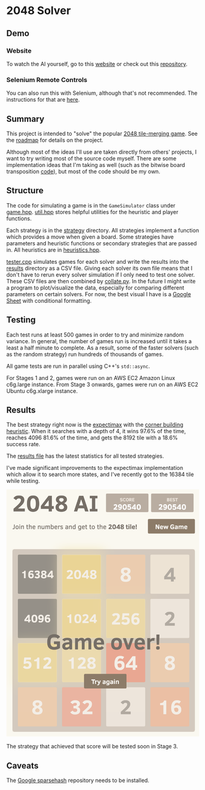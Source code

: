 # 2048 Solver

## Demo
### Website
To watch the AI yourself, go to this [website](https://qpwoeirut.github.io/2048/) or check out this [repository](https://github.com/qpwoeirut/2048).

### Selenium Remote Controls
You can also run this with Selenium, although that's not recommended.
The instructions for that are [here](/demo/selenium/README.md).


## Summary
This project is intended to "solve" the popular [2048 tile-merging game](https://github.com/gabrielecirulli/2048).
See the [roadmap](/roadmap.md) for details on the project.

Although most of the ideas I'll use are taken directly from others' projects, I want to try writing most of the source code myself.
There are some implementation ideas that I'm taking as well (such as the bitwise board transposition [code](https://github.com/nneonneo/2048-ai/blob/master/2048.cpp#L38-L48)), but most of the code should be my own.


## Structure
The code for simulating a game is in the `GameSimulator` class under [game.hpp](/game.hpp).
[util.hpp](/util.hpp) stores helpful utilities for the heuristic and player functions.

Each strategy is in the [strategy](/strategies) directory.
All strategies implement a function which provides a move when given a board. 
Some strategies have parameters and heuristic functions or secondary strategies that are passed in.
All heuristics are in [heuristics.hpp](/heuristics.hpp).

[tester.cpp](/tester.cpp) simulates games for each solver and write the results into the [results](/results) directory as a CSV file.
Giving each solver its own file means that I don't have to rerun every solver simulation if I only need to test one solver.
These CSV files are then combined by [collate.py](/results/collate.py).
In the future I might write a program to plot/visualize the data, especially for comparing different parameters on certain solvers.
For now, the best visual I have is a [Google Sheet](https://docs.google.com/spreadsheets/d/1wgqyGy-4k6yAPCt85HvR2o7Bwf5hlHvNM6eBblyt5Kg/edit) with conditional formatting.


## Testing
Each test runs at least 500 games in order to try and minimize random variance.
In general, the number of games run is increased until it takes a least a half minute to complete.
As a result, some of the faster solvers (such as the random strategy) run hundreds of thousands of games.

All game tests are run in parallel using C++'s `std::async`.

For Stages 1 and 2, games were run on an AWS EC2 Amazon Linux c6g.large instance.
From Stage 3 onwards, games were run on an AWS EC2 Ubuntu c6g.xlarge instance.


## Results
The best strategy right now is the [expectimax](/strategies/ExpectimaxStrategy.hpp) with the [corner building heuristic](/heuristics.hpp).
When it searches with a depth of 4, it wins 97.6% of the time, reaches 4096 81.6% of the time, and gets the 8192 tile with a 18.6% success rate.

The [results file](/results-stage2.csv) has the latest statistics for all tested strategies.

I've made significant improvements to the expectimax implementation which allow it to search more states, and I've recently got to the 16384 tile while testing.

![Image of 16384 tile game](/images/Screen%20Shot%202022-05-18%20at%209.41.32%20AM-expectimax-corner.png)

The strategy that achieved that score will be tested soon in Stage 3.


## Caveats
The [Google sparsehash](https://github.com/sparsehash/sparsehash) repository needs to be installed.
